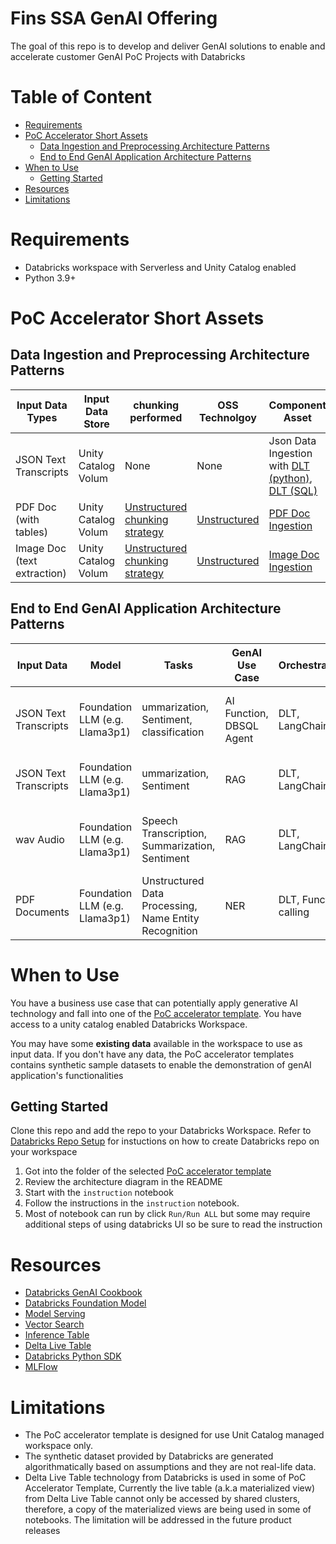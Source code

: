# Fins SSA GenAI Offering <!-- omit in toc -->

The goal of this repo is to develop and deliver GenAI solutions to enable and accelerate customer GenAI PoC Projects with Databricks

# Table of Content <!-- omit in toc -->
- [Requirements](#requirements)
- [PoC Accelerator Short Assets](#poc-accelerator-short-assets)
  - [Data Ingestion and Preprocessing Architecture Patterns](#data-ingestion-and-preprocessing-architecture-patterns)
  - [End to End GenAI Application Architecture Patterns](#end-to-end-genai-application-architecture-patterns)
- [When to Use](#when-to-use)
  - [Getting Started](#getting-started)
- [Resources](#resources)
- [Limitations](#limitations)

# Requirements

* Databricks workspace with Serverless and Unity Catalog enabled
* Python 3.9+

# PoC Accelerator Short Assets

## Data Ingestion and Preprocessing Architecture Patterns

| Input Data Types | Input Data Store  | chunking performed | OSS Technolgoy | Component Asset  |
|------------------|-------------------|--------------------|----------------|---------------|
| JSON Text Transcripts | Unity Catalog Volum |  None | None | Json Data Ingestion with [DLT (python)](./Data_Ingestion/DLT-Transcript-Policy-Ingestion-Python.py), [DLT (SQL)](./Data_Ingestion/DLT-Transcript-Policy-Ingestion-SQL.sql)||
| PDF Doc (with tables) | Unity Catalog Volum | [Unstructured chunking strategy](https://docs.unstructured.io/open-source/core-functionality/chunking) | [Unstructured](https://docs.unstructured.io/open-source/introduction/overview) | [PDF Doc Ingestion](./Data_Ingestion/PDF-Text-Table-Ingestion.py)  |
| Image Doc (text extraction) |  Unity Catalog Volum | [Unstructured chunking strategy](https://docs.unstructured.io/open-source/core-functionality/chunking) | [Unstructured](https://docs.unstructured.io/open-source/introduction/overview) | [Image Doc Ingestion](./Data_Ingestion/Image-Text-Ingestion.py) |


## End to End GenAI Application Architecture Patterns 


| Input Data            | Model                          | Tasks                                                            | GenAI Use Case           | Orchestration         | Customer Persona | PoC Template                                                                                                  |
|-----------------------|--------------------------------|------------------------------------------------------------------|--------------------------|-----------------------|----------------------|---------------------------------------------------------------------------------------------------------------|
| JSON Text Transcripts | Foundation LLM (e.g. Llama3p1) | ummarization, Sentiment, classification                          | AI Function, DBSQL Agent | DLT, LangChain        | Data Analyist, Data Scientist | [Call Center Transcript Analytics with AI](./call_center_genAI_apps/transcripts_analytics_with_AI/)           |
| JSON Text Transcripts | Foundation LLM (e.g. Llama3p1) | ummarization, Sentiment                                          | RAG                      | DLT, LangChain        | Data Scientist, MLE, Data Engineer | [Call Center Transcript RAG Apps](./call_center_genAI_apps/transcripts_summarization_rag_chatbot/)            |
| wav Audio             | Foundation LLM (e.g. Llama3p1) | Speech Transcription, Summarization, Sentiment                   | RAG                      | DLT, LangChain        | Data Scientist, MLE, Data Engineer | [Call Center Audio to Text RAG Apps](./call_center_genAI_apps/audio_transcription_summariztaion_rag_chatbot/) |
| PDF Documents         | Foundation LLM (e.g. Llama3p1) | Unstructured Data Processing, Name Entity Recognition | NER | DLT, Function calling | Data Scientist, MLE, Data Engineer | [Call Center Audio to Text RAG Apps](./call_center_genAI_apps/audio_transcription_summarization_rag_chatbot/) |

 

# When to Use

You have a business use case that can potentially apply generative AI technology and fall into one of the [PoC accelerator template](#poc-accelerator-templates). You have access to a unity catalog enabled Databricks Workspace.

You may have some **existing data** available in the workspace to use as input data. If you don't have any data, the PoC accelerator templates contains synthetic sample datasets to enable the demonstration of genAI application's functionalities

## Getting Started

Clone this repo and add the repo to your Databricks Workspace. Refer to [Databricks Repo Setup](https://docs.databricks.com/en/repos/repos-setup.html) for instuctions on how to create Databricks repo on your workspace

1. Got into the folder of the selected [PoC accelerator template](#poc-accelerator-templates)
2. Review the architecture diagram in the README
3. Start with the `instruction` notebook
4. Follow the instructions in the `instruction` notebook.
5. Most of notebook can run by click `Run/Run ALL` but some may require additional steps of using databricks UI so be sure to read the instruction


# Resources

* [Databricks GenAI Cookbook](https://ai-cookbook.io/)
* [Databricks Foundation Model](https://learn.microsoft.com/en-us/azure/databricks/machine-learning/model-serving/foundation-models)
* [Model Serving](https://learn.microsoft.com/en-us/azure/databricks/machine-learning/model-serving/)
* [Vector Search](https://learn.microsoft.com/en-us/azure/databricks/generative-ai/vector-search)
* [Inference Table](https://learn.microsoft.com/en-us/azure/databricks/machine-learning/model-serving/inference-tables)
* [Delta Live Table](https://learn.microsoft.com/en-us/azure/databricks/delta-live-tables/)
* [Databricks Python SDK](https://databricks-sdk-py.readthedocs.io/en/latest/#)
* [MLFlow](https://learn.microsoft.com/en-us/azure/databricks/mlflow/)

# Limitations

* The PoC accelerator template is designed for use Unit Catalog managed workspace only.
* The synthetic dataset provided by Databricks are generated algorithmatically based on assumptions and they are not real-life data.
* Delta Live Table technology from Databricks is used in some of PoC Accelerator Template, Currently the live table (a.k.a materialized view) from Delta Live Table cannot only be accessed by shared clusters, therefore, a copy of the materialized views are being used in some of notebooks. The limitation will be addressed in the future product releases

